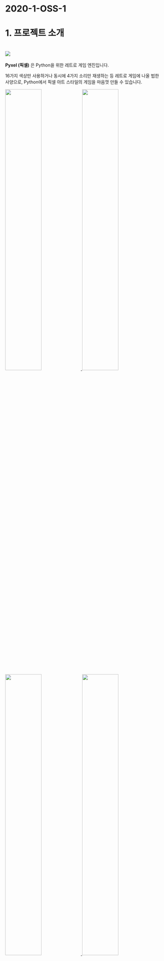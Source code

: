 # 2020-1-OSS-1

# 1. 프로젝트 소개
# <img src="https://raw.githubusercontent.com/kitao/pyxel/master/images/pyxel_logo_152x64.png">

**Pyxel (픽셀)** 은 Python을 위한 레트로 게임 엔진입니다.

16가지 색상만 사용하거나 동시에 4가지 소리만 재생하는 등 레트로 게임에 나올 법한 사양으로, Python에서 픽셀 아트 스타일의 게임을 마음껏 만들 수 있습니다.

<a href="https://github.com/kitao/pyxel/blob/master/pyxel/examples/01_hello_pyxel.py" target="_blank">
<img src="https://raw.githubusercontent.com/kitao/pyxel/master/pyxel/examples/screenshots/01_hello_pyxel.gif" width="48%">
</a>

<a href="https://github.com/kitao/pyxel/blob/master/pyxel/examples/02_jump_game.py" target="_blank">
<img src="https://raw.githubusercontent.com/kitao/pyxel/master/pyxel/examples/screenshots/02_jump_game.gif" width="48%">
</a>

<a href="https://github.com/kitao/pyxel/blob/master/pyxel/examples/03_draw_api.py" target="_blank">
<img src="https://raw.githubusercontent.com/kitao/pyxel/master/pyxel/examples/screenshots/03_draw_api.gif" width="48%">
</a>

<a href="https://github.com/kitao/pyxel/blob/master/pyxel/examples/04_sound_api.py" target="_blank">
<img src="https://raw.githubusercontent.com/kitao/pyxel/master/pyxel/examples/screenshots/04_sound_api.gif" width="48%">
</a>

<a href="https://github.com/kitao/pyxel/blob/master/pyxel/editor/screenshots/image_tilemap_editor.gif" target="_blank">
<img src="https://raw.githubusercontent.com/kitao/pyxel/master/pyxel/editor/screenshots/image_tilemap_editor.gif" width="48%">
</a>

<a href="https://github.com/kitao/pyxel/blob/master/pyxel/editor/screenshots/sound_music_editor.gif" target="_blank">
<img src="https://raw.githubusercontent.com/kitao/pyxel/master/pyxel/editor/screenshots/sound_music_editor.gif" width="48%">
</a>

Pyxel의 게이밍 콘솔, API의 사양은 [PICO-8](https://www.lexaloffle.com/pico-8.php)과 [TIC-80](https://tic.computer/)의 디자인을 참고하고 있습니다.
<br><br>


# 2. 팀원 소개

고은서
> 소프트웨어학과 3학년<br>
> 이메일: 999colorrainbow@gmail.com<br>
> GitHub ID: 999rainnie  
<br>

김연주
> 소프트웨어학과 2학년<br>
> 이메일: juju0448@naver.com<br> 
> GitHub ID: EstelLa-83 <br>
<br>

이예송
> 소프트웨어학과 2학년<br>
> 이메일: dough522@naver.com<br>
> GitHub ID: ye-song-lee <br>
<br>

정세린
> 신소재공학부 3학년<br>
> 이메일: serin0821@naver.com <br>
> GitHub ID: serinchung <br>
<br>

천세헌 
> 소프트웨어학과 2학년<br>
> 이메일: saehun0519@gmail.com<br>
> GitHub ID: thousae 

<br>

# 3. 역할 소개
- 고은서, 김연주: 프로젝트의 세가지 게임을 여러 난이도로 진행할 수 있도록 수정
- 이예송: 프로젝트에 pyxel을 이용한 다른 게임 추가
- 정세린: 팀 정적페이지 만들기
- 천세헌: pyxel 에디터를 활용하여 직접 게임에 이미지와 사운드 추가 & 팔레트에 색 추가
<br> <br>
처음에는 위와 같이 진행하려 하였으나 천세헌이 색상추가 및 팔레트 수정에 불가능을 느껴 (수정해본 결과 고정 팔레트로 되어있어 불가능하다고 느껴) 아래와 같이 변경하였습니다
<br> <br>
- 고은서: 프로젝트의 세가지 게임을 여러 난이도로 진행할 수 있도록 수정, wiki 제작 <br>
- 김연주: 프로젝트의 세가지 게임을 여러 난이도로 진행할 수 있도록 수정, 기존 프로젝트 이전 <br>
- 이예송: 프로젝트에 pyxel을 이용한 다른 게임 추가, README.md 제작 <br>
- 천세헌: 프로젝트에 pyxel을 이용한 다른 게임 추가 <br>
- 정세린: 팀 정적페이지 만들기 & 편집
